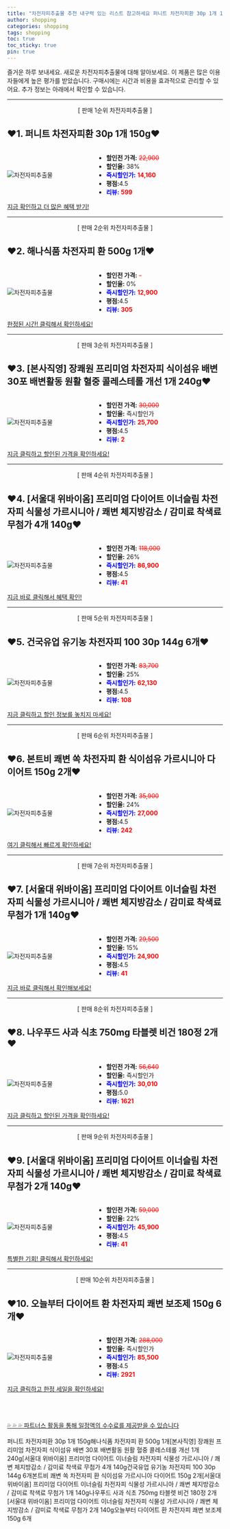 ```yaml
---
title: "차전자피추출물 추천 내구력 있는 리스트 참고하세요 퍼니트 차전자피환 30p 1개 150g"
author: shopping
categories: shopping
tags: shopping
toc: true
toc_sticky: true
pin: true
---
```

즐거운 하루 보내세요. 새로운 차전자피추출물에 대해 알아보세요. 이 제품은 많은 이용자들에게 높은 평가를 받았습니다. 구매시에는 시간과 비용을 효과적으로 관리할 수 있어요. 추가 정보는 아래에서 확인할 수 있습니다.

---
<p class="toplist" style="margin: 0 auto; display: block; width: fit-content;">[ 판매 1순위 차전자피추출물 ]</p>

<h2><strong>❤️1. 퍼니트 차전자피환 30p 1개 150g❤️</strong></h2>

<div style="display: flex; align-items: center;">
    <div style="flex: 0.4;">
        <img src="https://thumbnail10.coupangcdn.com/thumbnails/remote/230x230ex/image/retail/images/1513060420371699-86a3298b-da78-4ef1-97ea-c88c24a0782e.jpg" alt="차전자피추출물" style="max-width: 100%;">
    </div>
    <div style="flex: 0.6; margin-left: 10px;">
        <ul>
            <li><strong>할인전 가격:</strong> <del style="color: red;">22,900</del></li>
            <li><strong>할인율:</strong> 38%</li>
            <li><span style='color:blue'><strong>즉시할인가:</strong></span> <span style='color:red'><strong>14,160</strong></span></li>
            <li><strong>평점:</strong>4.5</li>
            <li><span style='color:blue'><strong>리뷰:</strong></span> <span style='color:red'><strong>599</strong></span></li>
        </ul>
    </div>
</div>
<div class="center">
    <a href="https://selin100587.github.io?lptag=AF9450613&subid=githubio&pageKey=7043057662&traceid=V0-153&itemId=22295553318&vendorItemId=84593459282" class="myButton">
        지금 확인하고 더 많은 혜택 받기!
    </a>
</div>


---
<p class="toplist" style="margin: 0 auto; display: block; width: fit-content;">[ 판매 2순위 차전자피추출물 ]</p>

<h2><strong>❤️2. 해나식품 차전자피 환 500g 1개❤️</strong></h2>

<div style="display: flex; align-items: center;">
    <div style="flex: 0.4;">
        <img src="https://thumbnail8.coupangcdn.com/thumbnails/remote/230x230ex/image/vendor_inventory/1e00/ede17ec74ce40a6d9c0f2d16fab78ad62adc6399f66ec2dcdb567a312763.jpg" alt="차전자피추출물" style="max-width: 100%;">
    </div>
    <div style="flex: 0.6; margin-left: 10px;">
        <ul>
            <li><strong>할인전 가격:</strong> <del style="color: red;">-</del></li>
            <li><strong>할인율:</strong> 0%</li>
            <li><span style='color:blue'><strong>즉시할인가:</strong></span> <span style='color:red'><strong>12,900</strong></span></li>
            <li><strong>평점:</strong>4.5</li>
            <li><span style='color:blue'><strong>리뷰:</strong></span> <span style='color:red'><strong>305</strong></span></li>
        </ul>
    </div>
</div>
<div class="center">
    <a href="https://selin100587.github.io?lptag=AF9450613&subid=githubio&pageKey=6927442542&traceid=V0-153&itemId=16751176472&vendorItemId=71794578499" class="myButton">
        한정된 시간! 클릭해서 확인하세요!
    </a>
</div>


---
<p class="toplist" style="margin: 0 auto; display: block; width: fit-content;">[ 판매 3순위 차전자피추출물 ]</p>

<h2><strong>❤️3. [본사직영] 장쾌원 프리미엄 차전자피 식이섬유 배변 30포 배변활동 원활 혈중 콜레스테롤 개선 1개 240g❤️</strong></h2>

<div style="display: flex; align-items: center;">
    <div style="flex: 0.4;">
        <img src="https://thumbnail7.coupangcdn.com/thumbnails/remote/230x230ex/image/vendor_inventory/7bcb/941c322ef2af586b069447a326a62afaf08d7ec6e3c524216624ced4194c.jpg" alt="차전자피추출물" style="max-width: 100%;">
    </div>
    <div style="flex: 0.6; margin-left: 10px;">
        <ul>
            <li><strong>할인전 가격:</strong> <del style="color: red;">30,000</del></li>
            <li><strong>할인율:</strong> 즉시할인가</li>
            <li><span style='color:blue'><strong>즉시할인가:</strong></span> <span style='color:red'><strong>25,700</strong></span></li>
            <li><strong>평점:</strong>4.5</li>
            <li><span style='color:blue'><strong>리뷰:</strong></span> <span style='color:red'><strong>2</strong></span></li>
        </ul>
    </div>
</div>
<div class="center">
    <a href="https://selin100587.github.io?lptag=AF9450613&subid=githubio&pageKey=8051825725&traceid=V0-153&itemId=22584649272&vendorItemId=89626396164" class="myButton">
        지금 클릭하고 할인된 가격을 확인하세요!
    </a>
</div>


---
<p class="toplist" style="margin: 0 auto; display: block; width: fit-content;">[ 판매 4순위 차전자피추출물 ]</p>

<h2><strong>❤️4. [서울대 위바이옴] 프리미엄 다이어트 이너슬림 차전자피 식물성 가르시니아 / 쾌변 체지방감소 / 감미료 착색료 무첨가 4개 140g❤️</strong></h2>

<div style="display: flex; align-items: center;">
    <div style="flex: 0.4;">
        <img src="https://thumbnail9.coupangcdn.com/thumbnails/remote/230x230ex/image/vendor_inventory/b464/b44477fccffac639f94db461d6b758999bdb57005fcc7a001a1d2059640c.jpg" alt="차전자피추출물" style="max-width: 100%;">
    </div>
    <div style="flex: 0.6; margin-left: 10px;">
        <ul>
            <li><strong>할인전 가격:</strong> <del style="color: red;">118,000</del></li>
            <li><strong>할인율:</strong> 26%</li>
            <li><span style='color:blue'><strong>즉시할인가:</strong></span> <span style='color:red'><strong>86,900</strong></span></li>
            <li><strong>평점:</strong>4.5</li>
            <li><span style='color:blue'><strong>리뷰:</strong></span> <span style='color:red'><strong>41</strong></span></li>
        </ul>
    </div>
</div>
<div class="center">
    <a href="https://selin100587.github.io?lptag=AF9450613&subid=githubio&pageKey=7881495883&traceid=V0-153&itemId=21555429588&vendorItemId=88608031925" class="myButton">
        지금 바로 클릭해서 혜택 확인!
    </a>
</div>


---
<p class="toplist" style="margin: 0 auto; display: block; width: fit-content;">[ 판매 5순위 차전자피추출물 ]</p>

<h2><strong>❤️5. 건국유업 유기농 차전자피 100 30p 144g 6개❤️</strong></h2>

<div style="display: flex; align-items: center;">
    <div style="flex: 0.4;">
        <img src="https://thumbnail9.coupangcdn.com/thumbnails/remote/230x230ex/image/retail/images/0e36c021-e006-4feb-9dc1-782bf483cccd2966671809055174461.png" alt="차전자피추출물" style="max-width: 100%;">
    </div>
    <div style="flex: 0.6; margin-left: 10px;">
        <ul>
            <li><strong>할인전 가격:</strong> <del style="color: red;">83,700</del></li>
            <li><strong>할인율:</strong> 25%</li>
            <li><span style='color:blue'><strong>즉시할인가:</strong></span> <span style='color:red'><strong>62,130</strong></span></li>
            <li><strong>평점:</strong>4.5</li>
            <li><span style='color:blue'><strong>리뷰:</strong></span> <span style='color:red'><strong>108</strong></span></li>
        </ul>
    </div>
</div>
<div class="center">
    <a href="https://selin100587.github.io?lptag=AF9450613&subid=githubio&pageKey=7273280923&traceid=V0-153&itemId=22894535099&vendorItemId=89929074734" class="myButton">
        지금 클릭하고 할인 정보를 놓치지 마세요!
    </a>
</div>


---
<p class="toplist" style="margin: 0 auto; display: block; width: fit-content;">[ 판매 6순위 차전자피추출물 ]</p>

<h2><strong>❤️6. 본트비 쾌변 쏙 차전자피 환 식이섬유 가르시니아 다이어트 150g 2개❤️</strong></h2>

<div style="display: flex; align-items: center;">
    <div style="flex: 0.4;">
        <img src="https://thumbnail10.coupangcdn.com/thumbnails/remote/230x230ex/image/vendor_inventory/8e4d/eaa013f48ee6255879e8503f5a0cbadd12ce91017ba4fad9e7749fa392e7.jpg" alt="차전자피추출물" style="max-width: 100%;">
    </div>
    <div style="flex: 0.6; margin-left: 10px;">
        <ul>
            <li><strong>할인전 가격:</strong> <del style="color: red;">35,900</del></li>
            <li><strong>할인율:</strong> 24%</li>
            <li><span style='color:blue'><strong>즉시할인가:</strong></span> <span style='color:red'><strong>27,000</strong></span></li>
            <li><strong>평점:</strong>4.5</li>
            <li><span style='color:blue'><strong>리뷰:</strong></span> <span style='color:red'><strong>242</strong></span></li>
        </ul>
    </div>
</div>
<div class="center">
    <a href="https://selin100587.github.io?lptag=AF9450613&subid=githubio&pageKey=7248858198&traceid=V0-153&itemId=22816125162&vendorItemId=90375070472" class="myButton">
        여기 클릭해서 빠르게 확인하세요!
    </a>
</div>


---
<p class="toplist" style="margin: 0 auto; display: block; width: fit-content;">[ 판매 7순위 차전자피추출물 ]</p>

<h2><strong>❤️7. [서울대 위바이옴] 프리미엄 다이어트 이너슬림 차전자피 식물성 가르시니아 / 쾌변 체지방감소 / 감미료 착색료 무첨가 1개 140g❤️</strong></h2>

<div style="display: flex; align-items: center;">
    <div style="flex: 0.4;">
        <img src="https://thumbnail10.coupangcdn.com/thumbnails/remote/230x230ex/image/vendor_inventory/1dba/61cb309d3869bb5e902f606fa9512cfbf5442d1cf66278dcc632156e1885.jpg" alt="차전자피추출물" style="max-width: 100%;">
    </div>
    <div style="flex: 0.6; margin-left: 10px;">
        <ul>
            <li><strong>할인전 가격:</strong> <del style="color: red;">29,500</del></li>
            <li><strong>할인율:</strong> 15%</li>
            <li><span style='color:blue'><strong>즉시할인가:</strong></span> <span style='color:red'><strong>24,900</strong></span></li>
            <li><strong>평점:</strong>4.5</li>
            <li><span style='color:blue'><strong>리뷰:</strong></span> <span style='color:red'><strong>41</strong></span></li>
        </ul>
    </div>
</div>
<div class="center">
    <a href="https://selin100587.github.io?lptag=AF9450613&subid=githubio&pageKey=7881495883&traceid=V0-153&itemId=21555429584&vendorItemId=88608031811" class="myButton">
        지금 바로 클릭해서 확인해보세요!
    </a>
</div>


---
<p class="toplist" style="margin: 0 auto; display: block; width: fit-content;">[ 판매 8순위 차전자피추출물 ]</p>

<h2><strong>❤️8. 나우푸드 사과 식초 750mg 타블렛 비건 180정 2개❤️</strong></h2>

<div style="display: flex; align-items: center;">
    <div style="flex: 0.4;">
        <img src="https://thumbnail7.coupangcdn.com/thumbnails/remote/230x230ex/image/vendor_inventory/38f0/29c7f0d54ab5714bdc4a381533893c8c213df7188135e8e4e8124f58154f.jpg" alt="차전자피추출물" style="max-width: 100%;">
    </div>
    <div style="flex: 0.6; margin-left: 10px;">
        <ul>
            <li><strong>할인전 가격:</strong> <del style="color: red;">56,640</del></li>
            <li><strong>할인율:</strong> 즉시할인가</li>
            <li><span style='color:blue'><strong>즉시할인가:</strong></span> <span style='color:red'><strong>30,010</strong></span></li>
            <li><strong>평점:</strong>5.0</li>
            <li><span style='color:blue'><strong>리뷰:</strong></span> <span style='color:red'><strong>1621</strong></span></li>
        </ul>
    </div>
</div>
<div class="center">
    <a href="https://selin100587.github.io?lptag=AF9450613&subid=githubio&pageKey=198315840&traceid=V0-153&itemId=11254022694&vendorItemId=81926605482" class="myButton">
        지금 클릭하고 할인된 가격을 확인하세요!
    </a>
</div>


---
<p class="toplist" style="margin: 0 auto; display: block; width: fit-content;">[ 판매 9순위 차전자피추출물 ]</p>

<h2><strong>❤️9. [서울대 위바이옴] 프리미엄 다이어트 이너슬림 차전자피 식물성 가르시니아 / 쾌변 체지방감소 / 감미료 착색료 무첨가 2개 140g❤️</strong></h2>

<div style="display: flex; align-items: center;">
    <div style="flex: 0.4;">
        <img src="https://thumbnail6.coupangcdn.com/thumbnails/remote/230x230ex/image/vendor_inventory/976d/9a539c60bcc2ac37cb12eec655918b93d9940ebe2cfec8a7c43966e081f0.jpg" alt="차전자피추출물" style="max-width: 100%;">
    </div>
    <div style="flex: 0.6; margin-left: 10px;">
        <ul>
            <li><strong>할인전 가격:</strong> <del style="color: red;">59,000</del></li>
            <li><strong>할인율:</strong> 22%</li>
            <li><span style='color:blue'><strong>즉시할인가:</strong></span> <span style='color:red'><strong>45,900</strong></span></li>
            <li><strong>평점:</strong>4.5</li>
            <li><span style='color:blue'><strong>리뷰:</strong></span> <span style='color:red'><strong>41</strong></span></li>
        </ul>
    </div>
</div>
<div class="center">
    <a href="https://selin100587.github.io?lptag=AF9450613&subid=githubio&pageKey=7881495883&traceid=V0-153&itemId=21555429580&vendorItemId=88608031913" class="myButton">
        특별한 기회! 클릭해서 확인하세요!
    </a>
</div>


---
<p class="toplist" style="margin: 0 auto; display: block; width: fit-content;">[ 판매 10순위 차전자피추출물 ]</p>

<h2><strong>❤️10. 오늘부터 다이어트 환 차전자피 쾌변 보조제 150g 6개❤️</strong></h2>

<div style="display: flex; align-items: center;">
    <div style="flex: 0.4;">
        <img src="https://thumbnail8.coupangcdn.com/thumbnails/remote/230x230ex/image/vendor_inventory/23b0/92ad32d8aed5ae7e3770a7905da1a0797f7d3acfc284e885c7c02a8f1f18.jpg" alt="차전자피추출물" style="max-width: 100%;">
    </div>
    <div style="flex: 0.6; margin-left: 10px;">
        <ul>
            <li><strong>할인전 가격:</strong> <del style="color: red;">288,000</del></li>
            <li><strong>할인율:</strong> 즉시할인가</li>
            <li><span style='color:blue'><strong>즉시할인가:</strong></span> <span style='color:red'><strong>85,500</strong></span></li>
            <li><strong>평점:</strong>4.5</li>
            <li><span style='color:blue'><strong>리뷰:</strong></span> <span style='color:red'><strong>2921</strong></span></li>
        </ul>
    </div>
</div>
<div class="center">
    <a href="https://selin100587.github.io?lptag=AF9450613&subid=githubio&pageKey=6613094307&traceid=V0-153&itemId=15003896452&vendorItemId=88384743590" class="myButton">
        지금 클릭하고 한정 세일을 확인하세요!
    </a>
</div>

<br><br><br>[💦 💦 💦 파트너스 활동을 통해 일정액의 수수료를 제공받을 수 있습니다](https://link.coupang.com/a/bcpT2c)<br><br>퍼니트 차전자피환 30p 1개 150g해나식품 차전자피 환 500g 1개[본사직영] 장쾌원 프리미엄 차전자피 식이섬유 배변 30포 배변활동 원활 혈중 콜레스테롤 개선 1개 240g[서울대 위바이옴] 프리미엄 다이어트 이너슬림 차전자피 식물성 가르시니아 / 쾌변 체지방감소 / 감미료 착색료 무첨가 4개 140g건국유업 유기농 차전자피 100 30p 144g 6개본트비 쾌변 쏙 차전자피 환 식이섬유 가르시니아 다이어트 150g 2개[서울대 위바이옴] 프리미엄 다이어트 이너슬림 차전자피 식물성 가르시니아 / 쾌변 체지방감소 / 감미료 착색료 무첨가 1개 140g나우푸드 사과 식초 750mg 타블렛 비건 180정 2개[서울대 위바이옴] 프리미엄 다이어트 이너슬림 차전자피 식물성 가르시니아 / 쾌변 체지방감소 / 감미료 착색료 무첨가 2개 140g오늘부터 다이어트 환 차전자피 쾌변 보조제 150g 6개